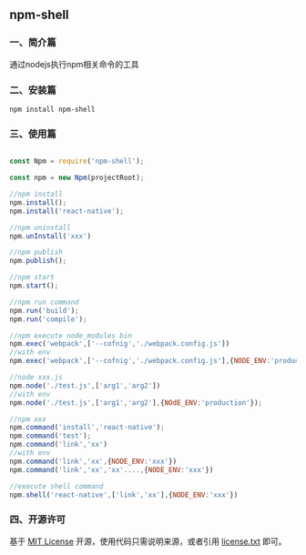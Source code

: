 ## npm-shell

### 一、简介篇

通过nodejs执行npm相关命令的工具


### 二、安装篇

    npm install npm-shell
     
### 三、使用篇

```js

const Npm = require('npm-shell');

const npm = new Npm(projectRoot);

//npm install
npm.install();
npm.install('react-native');

//npm uninstall
npm.unInstall('xxx')

//npm publish
npm.publish();

//npm start
npm.start();

//npm run command
npm.run('build');
npm.run('compile');

//npm execute node_modules bin
npm.exec('webpack',['--cofnig','./webpack.config.js'])
//with env
npm.exec('webpack',['--cofnig','./webpack.config.js'],{NODE_ENV:'production'})

//node xxx.js
npm.node('./test.js',['arg1','arg2'])
//with env
npm.node('./test.js',['arg1','arg2'],{NOdE_ENV:'production'});

//npm xxx
npm.command('install','react-native');
npm.command('test');
npm.command('link','xx')
//with env
npm.command('link','xx',{NODE_ENV:'xxx'})
npm.command('link','xx','xx'....,{NODE_ENV:'xxx'})

//execute shell command
npm.shell('react-native',['link','xx'],{NODE_ENV:'xxx'})

```

### 四、开源许可
基于 [MIT License](http://zh.wikipedia.org/wiki/MIT_License) 开源，使用代码只需说明来源，或者引用 [license.txt](https://github.com/sofish/typo.css/blob/master/license.txt) 即可。

[npm-url]: https://www.npmjs.com/package/npm-shell
[npm-image]: https://img.shields.io/npm/v/npm-shell.svg